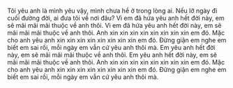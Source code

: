 Tôi yêu anh là mình yêu vậy, mình chưa hề ở trong lòng ai. Nếu lỡ ngày đi cuối đường đời, ai đưa tôi về nơi đâu? 
Vì em đã hứa yêu anh hết đời này, em sẽ mãi mãi mãi thuộc về anh thôi. 
Vì em đã hứa yêu anh hết đời này, em sẽ mãi mãi mãi thuộc về anh thôi. 
Anh xin xin xin xin xin xin xin xin em đó. 
Mặc cho anh yêu anh xin xin xin xin xin xin xin xin em đó.
Đừng giận em nghe em biết em sai rồi, mỗi ngày em vẫn cứ yêu anh thôi mà.
Em yêu anh hết đời này, em sẽ mãi mãi mãi thuộc về anh thôi. 
Em yêu anh hết đời này, em sẽ mãi mãi mãi thuộc về anh thôi.
Anh xin xin xin xin xin xin xin xin em đó. 
Mặc cho anh yêu anh xin xin xin xin xin xin xin xin em đó.
Đừng giận em nghe em biết em sai rồi, mỗi ngày em vẫn cứ yêu anh thôi mà.